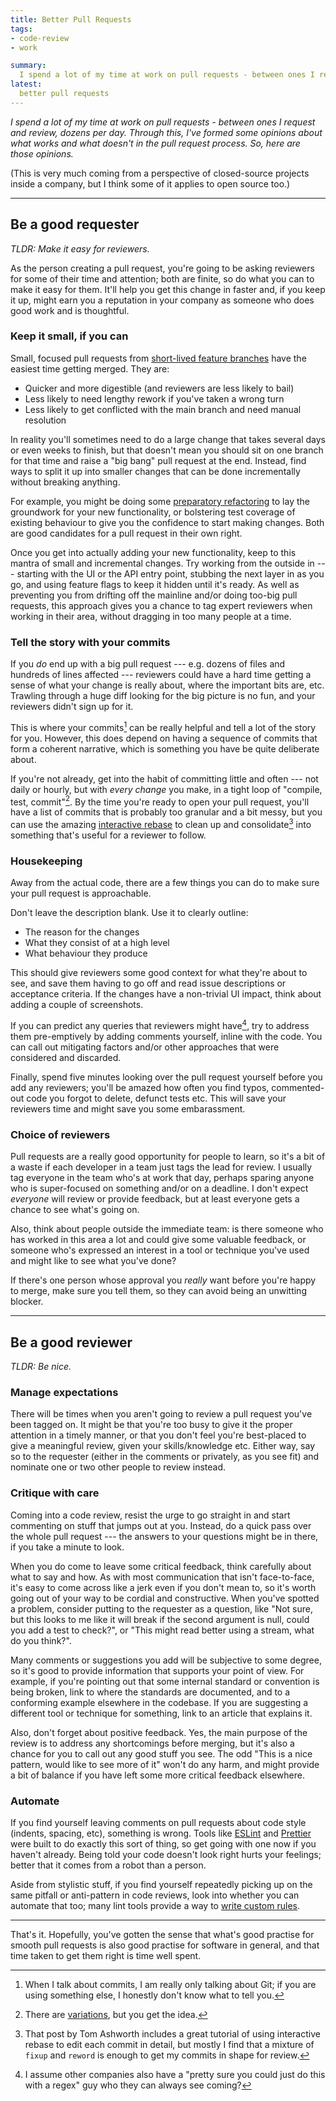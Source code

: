 ```yaml
---
title: Better Pull Requests
tags:
- code-review
- work

summary:
  I spend a lot of my time at work on pull requests - between ones I request and review, dozens per day. Through this, I've formed some opinions about what works and what doesn't in the pull request process. So, here are those opinions.
latest:
  better pull requests
---
```


*I spend a lot of my time at work on pull requests - between ones I request and review, dozens per day. Through this, I've formed some opinions about what works and what doesn't in the pull request process. So, here are those opinions.*

(This is very much coming from a perspective of closed-source projects inside a company, but I think some of it applies to open source too.)

- - - 
    
## Be a good requester

*TLDR: Make it easy for reviewers.*

As the person creating a pull request, you're going to be asking reviewers for some of their time and attention; both are finite, so do what you can to make it easy for them. It'll help you get this change in faster and, if you keep it up, might earn you a reputation in your company as someone who does good work and is thoughtful.

### Keep it small, if you can

Small, focused pull requests from [short-lived feature branches](https://trunkbaseddevelopment.com/short-lived-feature-branches/) have the easiest time getting merged. They are:

- Quicker and more digestible (and reviewers are less likely to bail)
- Less likely to need lengthy rework if you've taken a wrong turn
- Less likely to get conflicted with the main branch and need manual resolution

In reality you'll sometimes need to do a large change that takes several days or even weeks to finish, but that doesn't mean you should sit on one branch for that time and raise a "big bang" pull request at the end. Instead, find ways to split it up into smaller changes that can be done incrementally without breaking anything.

For example, you might be doing some [preparatory refactoring](https://martinfowler.com/articles/preparatory-refactoring-example.html) to lay the groundwork for your new functionality, or bolstering test coverage of existing behaviour to give you the confidence to start making changes. Both are good candidates for a pull request in their own right.

Once you get into actually adding your new functionality, keep to this mantra of small and incremental changes. Try working from the outside in --- starting with the UI or the API entry point, stubbing the next layer in as you go, and using feature flags to keep it hidden until it's ready. As well as preventing you from drifting off the mainline and/or doing too-big pull requests, this approach gives you a chance to tag expert reviewers when working in their area, without dragging in too many people at a time.

### Tell the story with your commits

If you _do_ end up with a big pull request --- e.g. dozens of files and hundreds of lines affected --- reviewers could have a hard time getting a sense of what your change is really about, where the important bits are, etc. Trawling through a huge diff looking for the big picture is no fun, and your reviewers didn't sign up for it.

This is where your commits[^onlygit] can be really helpful and tell a lot of the story for you. However, this does depend on having a sequence of commits that form a coherent narrative, which is something you have be quite deliberate about.

[^onlygit]: When I talk about commits, I am really only talking about Git; if you are using something else, I honestly don't know what to tell you.

If you're not already, get into the habit of committing little and often --- not daily or hourly, but with _every change_ you make, in a tight loop of "compile, test, commit"[^compiletestcommit]. By the time you're ready to open your pull request, you'll have a list of commits that is probably too granular and a bit messy, but you can use the amazing [interactive rebase](https://tgvashworth.com/2014/02/24/rebase-you-interactively-for-great-good.html) to clean up and consolidate[^moarrebase] into something that's useful for a reviewer to follow.

[^compiletestcommit]: There are [variations](https://medium.com/@kentbeck_7670/test-commit-revert-870bbd756864), but you get the idea.

[^moarrebase]: That post by Tom Ashworth includes a great tutorial of using interactive rebase to edit each commit in detail, but mostly I find that a mixture of `fixup` and `reword` is enough to get my commits in shape for review.

### Housekeeping

Away from the actual code, there are a few things you can do to make sure your pull request is approachable.

Don't leave the description blank. Use it to clearly outline:

- The reason for the changes
- What they consist of at a high level
- What behaviour they produce

This should give reviewers some good context for what they're about to see, and save them having to go off and read issue descriptions or acceptance criteria. If the changes have a non-trivial UI impact, think about adding a couple of screenshots.

If you can predict any queries that reviewers might have[^burnett], try to address them pre-emptively by adding comments yourself, inline with the code. You can call out mitigating factors and/or other approaches that were considered and discarded.

[^burnett]: I assume other companies also have a "pretty sure you could just do this with a regex" guy who they can always see coming?

Finally, spend five minutes looking over the pull request yourself before you add any reviewers; you'll be amazed how often you find typos, commented-out code you forgot to delete, defunct tests etc. This will save your reviewers time and might save you some embarassment.

### Choice of reviewers

Pull requests are a really good opportunity for people to learn, so it's a bit of a waste if each developer in a team just tags the lead for review. I usually tag everyone in the team who's at work that day, perhaps sparing anyone who is super-focused on something and/or on a deadline. I don't expect _everyone_ will review or provide feedback, but at least everyone gets a chance to see what's going on.

Also, think about people outside the immediate team: is there someone who has worked in this area a lot and could give some valuable feedback, or someone who's expressed an interest in a tool or technique you've used and might like to see what you've done?

If there's one person whose approval you _really_ want before you're happy to merge, make sure you tell them, so they can avoid being an unwitting blocker.

- - - 

## Be a good reviewer

*TLDR: Be nice.*

### Manage expectations

There will be times when you aren't going to review a pull request you've been tagged on. It might be that you're too busy to give it the proper attention in a timely manner, or that you don't feel you're best-placed to give a meaningful review, given your skills/knowledge etc. Either way, say so to the requester (either in the comments or privately, as you see fit) and nominate one or two other people to review instead.

### Critique with care

Coming into a code review, resist the urge to go straight in and start commenting on stuff that jumps out at you. Instead, do a quick pass over the whole pull request --- the answers to your questions might be in there, if you take a minute to look.

When you do come to leave some critical feedback, think carefully about what to say and how. As with most communication that isn't face-to-face, it's easy to come across like a jerk even if you don't mean to, so it's worth going out of your way to be cordial and constructive. When you've spotted a problem, consider putting to the requester as a question, like "Not sure, but this looks to me like it will break if the second argument is null, could you add a test to check?", or "This might read better using a stream, what do you think?".

Many comments or suggestions you add will be subjective to some degree, so it's good to provide information that supports your point of view. For example, if you're pointing out that some internal standard or convention is being broken, link to where the standards are documented, and to a conforming example elsewhere in the codebase. If you are suggesting a different tool or technique for something, link to an article that explains it.

Also, don't forget about positive feedback. Yes, the main purpose of the review is to address any shortcomings before merging, but it's also a chance for you to call out any good stuff you see. The odd "This is a nice pattern, would like to see more of it" won't do any harm, and might provide a bit of balance if you have left some more critical feedback elsewhere.

### Automate

If you find yourself leaving comments on pull requests about code style (indents, spacing, etc), something is wrong. Tools like [ESLint](https://eslint.org/) and [Prettier](https://prettier.io/) were built to do exactly this sort of thing, so get going with one now if you haven't already. Being told your code doesn't look right hurts your feelings; better that it comes from a robot than a person.

Aside from stylistic stuff, if you find yourself repeatedly picking up on the same pitfall or anti-pattern in code reviews, look into whether you can automate that too; many lint tools provide a way to [write custom rules](https://whiteclarkegroup.github.io/liquibase-linter/docs/custom-rules).

- - -

That's it. Hopefully, you've gotten the sense that what's good practise for smooth pull requests is also good practise for software in general, and that time taken to get them right is time well spent.
